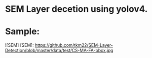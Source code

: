 # SEM Layer decetion using yolov4.

# Sample:
![SEM]
[SEM]: https://github.com/tkm22/SEM-Layer-Detection/blob/master/data/test/CS-MA-FA-bbox.jpg
